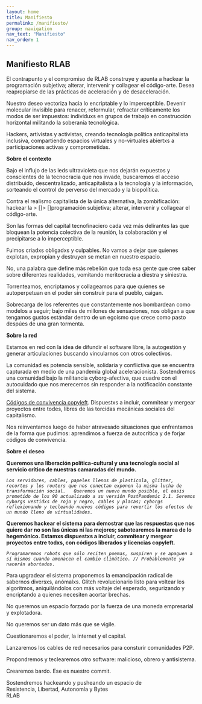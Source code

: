 ```yaml
---
layout: home
title: Manifiesto
permalink: /manifiesto/
group: navigation
nav_text: "Manifiesto"
nav_order: 1
---
```


## Manifiesto RLAB

El contrapunto y el compromiso de RLAB construye y apunta a hackear la programación subjetiva; alterar, intervenir y collagear el código-arte. Desea reapropiarse de las prácticas de aceleración y de desaceleración. 
    
Nuestro deseo vectoriza hacia lo encriptable y lo imperceptible. Devenir molecular invisible para renacer, reformular, refractar críticamente los modos de ser impuestos: individuxs en grupos de trabajo en construcción horizontal militando la soberanía tecnológica.

Hackers, artivistas y activistas, creando tecnología política anticapitalista inclusiva, compartiendo espacios virtuales y no-virtuales abiertxs a participaciones activas y comprometidas. 
    
**Sobre el contexto**

Bajo el influjo de las leds ultravioleta que nos dejarán expuestos y conscientes de la tecnocracia que nos invade, buscaremos el acceso distribuido, descentralizado, anticapitalista a la tecnología y la información, sorteando el control de perverso del mercado y la biopolítica.
    
Contra el realismo capitalista de la única alternativa, la zombificación: hackear la > []> []programación subjetiva; alterar, intervenir y collagear el código-arte.

Son las formas del capital tecnofinaciero cada vez más delirantes las que bloquean la potencia colectiva de la reunión, la colaboración y el precipitarse a lo imperceptible.

Fuimos criadxs obligadxs y culpables. No vamos a dejar que quienes explotan, expropian y destruyen se metan en nuestro espacio.

No, una palabra que define más rebelión que toda esa gente que cree saber sobre diferentes realidades, vomitando meritocracia a diestra y siniestra.

Torrenteamos, encriptamos y collageamos para que quienes se autoperpetuan en el poder sin construir para el pueblo, caigan. 

Sobrecarga de los referentes que constantemente nos bombardean como modelos a seguir; bajo miles de millones de sensaciones, nos obligan a que tengamos gustos estándar dentro de un egoísmo que crece como pasto despúes de una gran tormenta.

**Sobre la red**

Estamos en red con la idea de difundir el software libre, la autogestión y generar articulaciones buscando vincularnos con otros colectivos. 
    
La comunidad es potencia sensible, solidaria y conflictiva que se encuentra capturada en medio de una pandemia global aceleracionista.  Sostendremos una comunidad bajo la militancia cyborg-afectiva, que cuadre con el autocuidado que nos merecemos sin responder a la notificación constante del sistema.
    
[Códigos de convivencia copyleft](/codigos). Dispuestxs a incluir, commitear y mergear proyectos entre todes, libres de las torcidas mecánicas sociales del capitalismo.
    
Nos reinventamos luego de haber atravesado situaciones que enfrentamos de la forma que pudimos: aprendimos a fuerza de autocrítica y de forjar códigos de convivencia.


**Sobre el deseo**

**Queremos una liberación política-cultural y una tecnología social al servicio crítico de nuestras camaradas del mundo.**
    
*```Los servidores, cables, papeles llenos de plasticola, glitter, recortes y los routers que nos conectan exponen la misma lucha de transformación social.  
Queremos un nuevo mundo posible, el oasis prometido de los 90 actualizado a su versión PostPandemic 2.1.
Seremos cyborgs vestidxs de rojo y negro, cables y placas; cyborgs reflexionando y tecleando nuevos códigos para revertir los efectos de un mundo lleno de virtualidades. ```*

**Queremos hackear el sistema para demostrar que las respuestas que nos quiere dar no son las únicas ni las mejores; sabotearemos la marea de lo hegemónico. Estamxs dispuestxs a incluir, commitear y mergear proyectos entre todxs, con códigos liberados y licencias copyleft.**
    
*```Programaremos robots que sólo reciten poemas, suspiren y se apaguen a sí mismos cuando amenacen el cambio climático. // Probablemente ya nacerán abortados.```*
    
Para upgradear el sistema proponemos la emancipación radical de sabernos diversxs, anómalxs. Glitch revolucionario listo para voltear los algoritmos, aniquilándolos con más voltaje del esperado, segurizando y encriptando a quienes necesiten acortar brechas.
    
No queremos un espacio forzado por la fuerza de una moneda empresarial y explotadora.
    
No queremos ser un dato más que se vigile.

Cuestionaremos el poder, la internet y el capital. 
    
Lanzaremos los cables de red necesarios para consturir comunidades P2P. 
    
Propondremos y teclearemos otro software: malicioso, obrero y antisistema. 

Crearemos bardo. Ese es nuestro commit.

Sostendremos hackeando y pusheando un espacio de   
Resistencia, Libertad, Autonomía y Bytes   
RLAB
